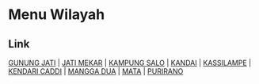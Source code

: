 # Menu Wilayah

## Link

[GUNUNG JATI](https://github.com/gigit-pemilu/pemilu-2024-74-sulawesi-tenggara/tree/main/pilpres/hitung-suara/sub/74-sulawesi-tenggara/sub/71-kota-kendari/sub/02-kendari/sub/1010-gunung-jati)
 | 
[JATI MEKAR](https://github.com/gigit-pemilu/pemilu-2024-74-sulawesi-tenggara/tree/main/pilpres/hitung-suara/sub/74-sulawesi-tenggara/sub/71-kota-kendari/sub/02-kendari/sub/1017-jati-mekar)
 | 
[KAMPUNG SALO](https://github.com/gigit-pemilu/pemilu-2024-74-sulawesi-tenggara/tree/main/pilpres/hitung-suara/sub/74-sulawesi-tenggara/sub/71-kota-kendari/sub/02-kendari/sub/1011-kampung-salo)
 | 
[KANDAI](https://github.com/gigit-pemilu/pemilu-2024-74-sulawesi-tenggara/tree/main/pilpres/hitung-suara/sub/74-sulawesi-tenggara/sub/71-kota-kendari/sub/02-kendari/sub/1009-kandai)
 | 
[KASSILAMPE](https://github.com/gigit-pemilu/pemilu-2024-74-sulawesi-tenggara/tree/main/pilpres/hitung-suara/sub/74-sulawesi-tenggara/sub/71-kota-kendari/sub/02-kendari/sub/1014-kassilampe)
 | 
[KENDARI CADDI](https://github.com/gigit-pemilu/pemilu-2024-74-sulawesi-tenggara/tree/main/pilpres/hitung-suara/sub/74-sulawesi-tenggara/sub/71-kota-kendari/sub/02-kendari/sub/1013-kendari-caddi)
 | 
[MANGGA DUA](https://github.com/gigit-pemilu/pemilu-2024-74-sulawesi-tenggara/tree/main/pilpres/hitung-suara/sub/74-sulawesi-tenggara/sub/71-kota-kendari/sub/02-kendari/sub/1012-mangga-dua)
 | 
[MATA](https://github.com/gigit-pemilu/pemilu-2024-74-sulawesi-tenggara/tree/main/pilpres/hitung-suara/sub/74-sulawesi-tenggara/sub/71-kota-kendari/sub/02-kendari/sub/1015-mata)
 | 
[PURIRANO](https://github.com/gigit-pemilu/pemilu-2024-74-sulawesi-tenggara/tree/main/pilpres/hitung-suara/sub/74-sulawesi-tenggara/sub/71-kota-kendari/sub/02-kendari/sub/1016-purirano)


